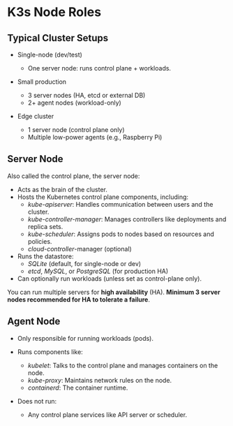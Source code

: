 # K3s Node Roles

## Typical Cluster Setups

- Single-node (dev/test)

  - One server node: runs control plane + workloads.

- Small production

  - 3 server nodes (HA, etcd or external DB)
  - 2+ agent nodes (workload-only)

- Edge cluster

  - 1 server node (control plane only)
  - Multiple low-power agents (e.g., Raspberry Pi)

## Server Node

Also called the control plane, the server node:

- Acts as the brain of the cluster.
- Hosts the Kubernetes control plane components, including:
  - _kube-apiserver_: Handles communication between users and the cluster.
  - _kube-controller-manager_: Manages controllers like deployments and replica sets.
  - _kube-scheduler_: Assigns pods to nodes based on resources and policies.
  - _cloud-controller_-manager (optional)
- Runs the datastore:
  - _SQLite_ (default, for single-node or dev)
  - _etcd_, _MySQL_, or _PostgreSQL_ (for production HA)
- Can optionally run workloads (unless set as control-plane only).

You can run multiple servers for **high availability** (HA). **Minimum 3 server nodes recommended for HA to tolerate a failure**.

## Agent Node

- Only responsible for running workloads (pods).
- Runs components like:

  - _kubelet_: Talks to the control plane and manages containers on the node.
  - _kube-proxy_: Maintains network rules on the node.
  - _containerd_: The container runtime.

- Does not run:
  - Any control plane services like API server or scheduler.
